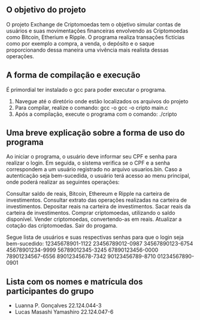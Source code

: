 ## O objetivo do projeto

O projeto Exchange de Criptomoedas tem o objetivo simular contas de usuários e suas movimentações financeiras envolvendo as Criptomoedas como Bitcoin, Etherium e Ripple. O programa realiza transações fictícias como por exemplo a compra, a venda, o depósito e o saque proporcionando dessa maneira uma vivência mais realista dessas operações.

## A forma de compilação e execução

É primordial ter instalado o gcc para poder executar o programa.
1. Navegue até o diretório onde estão localizados os arquivos do projeto
2. Para compilar, realize o comando:  gcc -o gcc -o cripto main.c
3. Após a compilação, execute o programa com o comando:  ./cripto  


## Uma breve explicação sobre a forma de uso do programa

Ao iniciar o programa, o usuário deve informar seu CPF e senha para realizar o login. Em seguida, o sistema verifica se o CPF e a senha correspondem a um usuário registrado no arquivo usuarios.bin. Caso a autenticação seja bem-sucedida, o usuário terá acesso ao menu principal, onde poderá realizar as seguintes operações:

Consultar saldo de reais, Bitcoin, Ethereum e Ripple na carteira de investimentos.
Consultar extrato das operações realizadas na carteira de investimentos.
Depositar reais na carteira de investimentos.
Sacar reais da carteira de investimentos.
Comprar criptomoedas, utilizando o saldo disponível.
Vender criptomoedas, convertendo-as em reais.
Atualizar a cotação das criptomoedas.
Sair do progama.

Segue lista de usuários e suas respectivas senhas para que o login seja bem-sucedido:
12345678901-1122
23456789012-0987
34567890123-6754
45678901234-9999
56789012345-3245
67890123456-0000
78901234567-6556
89012345678-7342
90123456789-8710
01234567890-0901 

## Lista com os nomes e matrícula dos participantes do grupo
- Luanna P. Gonçalves  22.124.044-3
- Lucas Masashi Yamashiro  22.124.047-6

